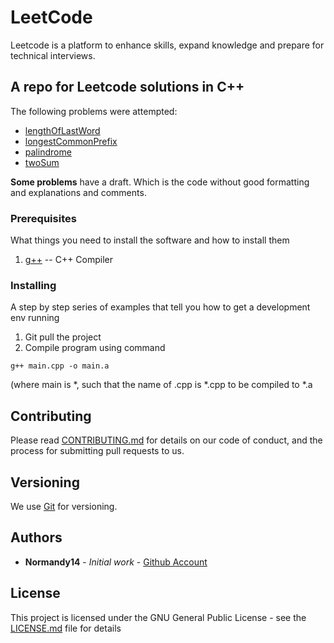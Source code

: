 # LeetCode
Leetcode is a platform to enhance skills, expand knowledge and prepare for technical interviews.

## A repo for Leetcode solutions in C++
The following problems were attempted:

- [lengthOfLastWord](https://leetcode.com/problems/length-of-last-word/)
- [longestCommonPrefix](https://leetcode.com/problems/longest-common-prefix/)
- [palindrome](https://leetcode.com/problems/palindrome-number/)
- [twoSum](https://leetcode.com/problems/two-sum/)

**Some problems** have a draft. Which is the code without good formatting and explanations and comments.

### Prerequisites

What things you need to install the software and how to install them

1. [g++](https://www.cprogramming.com/g++.html) -- C++ Compiler

### Installing

A step by step series of examples that tell you how to get a development env running

1. Git pull the project
2. Compile program using command

```
g++ main.cpp -o main.a
```

(where main is *, such that the name of .cpp is *.cpp to be compiled to *.a

## Contributing

Please read [CONTRIBUTING.md](https://gist.github.com/PurpleBooth/b24679402957c63ec426) for details on our code of conduct, and the process for submitting pull requests to us.

## Versioning

We use [Git](https://gist.github.com/derhuerst/1b15ff4652a867391f03) for versioning.

## Authors

* **Normandy14** - *Initial work* - [Github Account](https://github.com/Normandy14)

## License

This project is licensed under the GNU General Public License - see the [LICENSE.md](LICENSE.md) file for details
